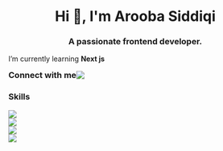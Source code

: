 <h1 align="center">Hi 👋, I'm Arooba Siddiqi</h1>
<h3 align="center">A passionate frontend developer.</h3>

 I’m currently learning **Next js**

<div style="display: flex; align-items: center;">
  <h3 style="margin: 0;">Connect with me </h3>
 <a href="https://skillicons.dev">
    <img src="https://skillicons.dev/icons?i=linkedin" />
  </a>
</div>

<h3 align="left">Skills</h3>

  <a href="https://skillicons.dev" style="margin-bottom: 20px;">
    <img src="https://skillicons.dev/icons?i=cpp,css,html,js,py,ts" /><br />
<img src="https://skillicons.dev/icons?i=bootstrap,dotnet,nextjs,react,sklearn,selenium,tailwind,mysql,opencv" /><br />
<img src="https://skillicons.dev/icons?i=aws,git,firebase,postman,figma" /><br />
  </a>


<picture>
  <source
    srcset="https://github-readme-stats-iota-five-99.vercel.app/api?username=aroobasiddiqi&show_icons=true&locale=en&count_private=true&theme=radical&include_all_commits=true"
    media="(prefers-color-scheme: dark)"
  />
  <source
    srcset="https://github-readme-stats-iota-five-99.vercel.app/api?username=aroobasiddiqi&show_icons=true&locale=en&count_private=true&theme=buefy&include_all_commits=true"
    media="(prefers-color-scheme: light), (prefers-color-scheme: no-preference)"
  />
  <img src="https://github-readme-stats-iota-five-99.vercel.app/api?username=aroobasiddiqi&show_icons=true&locale=en&count_private=true&include_all_commits=true" />
</picture>
